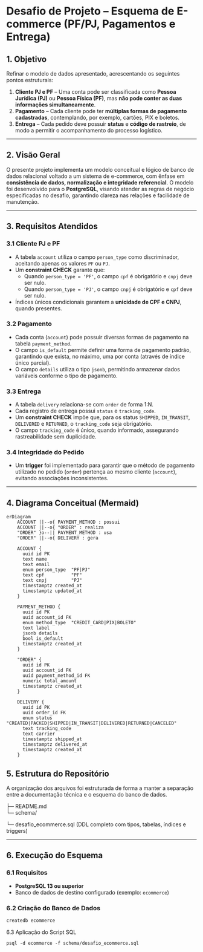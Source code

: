 # Desafio de Projeto – Esquema de E-commerce (PF/PJ, Pagamentos e Entrega)

## 1. Objetivo

Refinar o modelo de dados apresentado, acrescentando os seguintes pontos estruturais:

1. **Cliente PJ e PF** – Uma conta pode ser classificada como **Pessoa Jurídica (PJ)** ou **Pessoa Física (PF)**, mas **não pode conter as duas informações simultaneamente**.  
2. **Pagamento** – Cada cliente pode ter **múltiplas formas de pagamento cadastradas**, contemplando, por exemplo, cartões, PIX e boletos.  
3. **Entrega** – Cada pedido deve possuir **status** e **código de rastreio**, de modo a permitir o acompanhamento do processo logístico.

---

## 2. Visão Geral

O presente projeto implementa um modelo conceitual e lógico de banco de dados relacional voltado a um sistema de e-commerce, com ênfase em **consistência de dados, normalização e integridade referencial**. O modelo foi desenvolvido para o **PostgreSQL**, visando atender as regras de negócio especificadas no desafio, garantindo clareza nas relações e facilidade de manutenção.

---

## 3. Requisitos Atendidos

### 3.1 Cliente PJ e PF
- A tabela `account` utiliza o campo `person_type` como discriminador, aceitando apenas os valores `PF` ou `PJ`.  
- Um **constraint CHECK** garante que:  
  - Quando `person_type = 'PF'`, o campo `cpf` é obrigatório e `cnpj` deve ser nulo.  
  - Quando `person_type = 'PJ'`, o campo `cnpj` é obrigatório e `cpf` deve ser nulo.  
- Índices únicos condicionais garantem a **unicidade de CPF e CNPJ**, quando presentes.

### 3.2 Pagamento
- Cada conta (`account`) pode possuir diversas formas de pagamento na tabela `payment_method`.  
- O campo `is_default` permite definir uma forma de pagamento padrão, garantindo que exista, no máximo, uma por conta (através de índice único parcial).  
- O campo `details` utiliza o tipo `jsonb`, permitindo armazenar dados variáveis conforme o tipo de pagamento.

### 3.3 Entrega
- A tabela `delivery` relaciona-se com `order` de forma 1:N.  
- Cada registro de entrega possui `status` e `tracking_code`.  
- Um **constraint CHECK** impõe que, para os status `SHIPPED`, `IN_TRANSIT`, `DELIVERED` e `RETURNED`, o `tracking_code` seja obrigatório.  
- O campo `tracking_code` é único, quando informado, assegurando rastreabilidade sem duplicidade.

### 3.4 Integridade do Pedido
- Um **trigger** foi implementado para garantir que o método de pagamento utilizado no pedido (`order`) pertença ao mesmo cliente (`account`), evitando associações inconsistentes.

---

## 4. Diagrama Conceitual (Mermaid)

```mermaid
erDiagram
    ACCOUNT ||--o{ PAYMENT_METHOD : possui
    ACCOUNT ||--o{ "ORDER" : realiza
    "ORDER" }o--|| PAYMENT_METHOD : usa
    "ORDER" ||--o{ DELIVERY : gera

    ACCOUNT {
      uuid id PK
      text name
      text email
      enum person_type  "PF|PJ"
      text cpf          "PF"
      text cnpj         "PJ"
      timestamptz created_at
      timestamptz updated_at
    }

    PAYMENT_METHOD {
      uuid id PK
      uuid account_id FK
      enum method_type  "CREDIT_CARD|PIX|BOLETO"
      text label
      jsonb details
      bool is_default
      timestamptz created_at
    }

    "ORDER" {
      uuid id PK
      uuid account_id FK
      uuid payment_method_id FK
      numeric total_amount
      timestamptz created_at
    }

    DELIVERY {
      uuid id PK
      uuid order_id FK
      enum status "CREATED|PACKED|SHIPPED|IN_TRANSIT|DELIVERED|RETURNED|CANCELED"
      text tracking_code
      text carrier
      timestamptz shipped_at
      timestamptz delivered_at
      timestamptz created_at
    }
```

## 5. Estrutura do Repositório

A organização dos arquivos foi estruturada de forma a manter a separação entre a documentação técnica e o esquema do banco de dados.

├─ README.md             
└─ schema/

   └─ desafio_ecommerce.sql  (DDL completo com tipos, tabelas, índices e triggers)

---

## 6. Execução do Esquema

### 6.1 Requisitos

- **PostgreSQL 13 ou superior**
- Banco de dados de destino configurado (exemplo: `ecommerce`)

### 6.2 Criação do Banco de Dados

```bash
createdb ecommerce
```
6.3 Aplicação do Script SQL
```
psql -d ecommerce -f schema/desafio_ecommerce.sql
```


